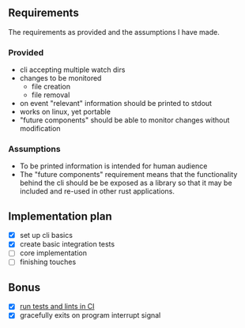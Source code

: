 
## Requirements

The requirements as provided and the assumptions I have made.

### Provided
 - cli accepting multiple watch dirs
 - changes to be monitored
   - file creation
   - file removal
 - on event "relevant" information should be printed to stdout
 - works on linux, yet portable
 - "future components" should be able to monitor changes without modification

### Assumptions
 - To be printed information is intended for human audience
 - The "future components" requirement means that the functionality behind the cli should be be exposed as a library so that it may be included and re-used in other rust applications.

## Implementation plan

 - [x] set up cli basics
 - [x] create basic integration tests
 - [ ] core implementation
 - [ ] finishing touches

## Bonus

 - [x] [run tests and lints in CI](https://github.com/mickvangelderen/challenge_watch_cli/actions)
 - [x] gracefully exits on program interrupt signal
